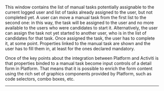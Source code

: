 This window contains the list of manual tasks potentially assignable to the current logged user and list of tasks already assigned to the user, but not completed yet.
A user can move a manual task from the first list to the second one: in this way, the task will be assigned to the user and no more available to the users who were candidates to start it.
Alternatively, the user can assign the task not yet started to another user, who is in the list of candidates for that task.
Once assigned the task, the user has to complete it, at some point. Properties linked to the manual task are shown and the user has to fill them in, at least for the ones declared mandatory.

Once of the key points about the integration between Platform and Activiti is that properties binded to a manual task become input controls of a detail form in Platform.
That means that it is possible to enrich the form content using the rich set of graphics components provided by Platform, such as code selectors, combo boxes, etc. 


                

---



